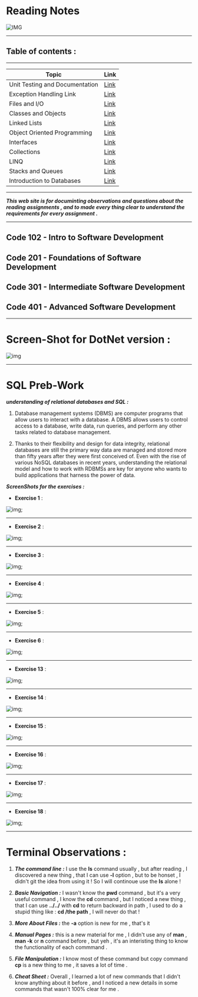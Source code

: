 # Reading Notes


![IMG](https://www.noodleman.co.uk/images/source/internal-notes/Notes.png)


---

## Table of contents :

---

| Topic      | Link |
| -----------| ----------- |
|   Unit Testing and Documentation    |   [Link](/UnitTestingAndDocumentation.md)     |
|   Exception Handling Link    |   [Link](/ExceptionsHandling.md)                     |
|   Files and I/O                     |   [Link](/FilesStreams.md)                    |
|   Classes and Objects                     |   [Link](/classesAndObjects.md)                    |
|   Linked Lists       |   [Link](/LinkedLists.md)                    |
|   Object Oriented Programming      |   [Link](/OOP.md)                    |
|   Interfaces      |   [Link](/Interfaces.md)                    |
|   Collections      |   [Link](/Collections.md)                    |
|   LINQ      |   [Link](/LINQ.md)                    |
|   Stacks and Queues      |   [Link](/stacksAndqueues.md)                    |
|   Introduction to Databases      |   [Link](/Databases.md)                    |


---



***This web site is for documinting observations and questions about the reading assignments , and to made every thing clear to understand the requirements for every assignment .***

---

## Code 102 - Intro to Software Development
## Code 201 - Foundations of Software Development
## Code 301 - Intermediate Software Development
## Code 401 - Advanced Software Development

---

# Screen-Shot for DotNet version :

![img](/aseets/dotnet-version.PNG)

---




# SQL Preb-Work

***understanding of relational databases and SQL :***
1. Database management systems (DBMS) are computer programs that allow users to interact with a database. A DBMS allows users to control access to a database, write data, run queries, and perform any other tasks related to database management.

2. Thanks to their flexibility and design for data integrity, relational databases are still the primary way data are managed and stored more than fifty years after they were first conceived of. Even with the rise of various NoSQL databases in recent years, understanding the relational model and how to work with RDBMSs are key for anyone who wants to build applications that harness the power of data.

***ScreenShots for the exercises :***

- **Exercise 1** :

![img](/aseets/Exercise1.PNG);

---

- **Exercise 2** :

![img](/aseets/Exercise2.PNG);

---

- **Exercise 3** :

![img](/aseets/Exercise3.PNG);

---

- **Exercise 4** :

![img](/aseets/Exercise4.PNG);

---

- **Exercise 5** :

![img](/aseets/Exercise5.PNG);

---

- **Exercise 6** :

![img](/aseets/Exercise6.PNG);

---

- **Exercise 13** :

![img](/aseets/Exercise13.PNG);

---

- **Exercise 14** :

![img](/aseets/Exercise14.PNG);

---

- **Exercise 15** :

![img](/aseets/Exercise15.PNG);

---

- **Exercise 16** :

![img](/aseets/Exercise16.PNG);

---

- **Exercise 17** :

![img](/aseets/Exercise17.PNG);

---

- **Exercise 18** :

![img](/aseets/Exercise18.PNG);

---

# Terminal Observations :

1. ***The command line :*** I use the **ls** command usually , but after reading , I discovered a new thing , that I can use **-l** option , but to be honset , I didn't git the idea from using it ! So I will continoue use the **ls** alone !

2. ***Basic Navigation :*** I wasn't know the **pwd** command , but it's a very useful command , I know the **cd** command , but I noticed a new thing , that I can use **../../** with **cd** to return backward in path , I used to do a stupid thing like : **cd /the path** , I will never do that !

3. ***More About Files :*** the **-a** option is new for me , that's it 

4. ***Manual Pages :*** this is a new material for me , I didn't use any of **man** , **man -k** or **n** command before , but yeh , it's an interisting thing to know the functionality of each commmand .

5. ***File Manipulation :*** I know most of these command but copy command **cp** is a new thing to me , it saves a lot of time .

6. ***Cheat Sheet :*** Overall , I learned a lot of new commands that I didn't know anything about it before  , and I noticed a new details in some commands that wasn't 100% clear for me .






